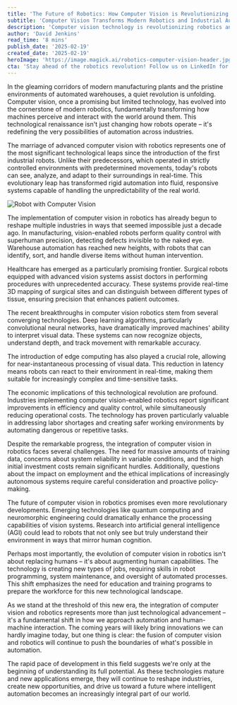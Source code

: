 ```yaml
---
title: 'The Future of Robotics: How Computer Vision is Revolutionizing Automation'
subtitle: 'Computer Vision Transforms Modern Robotics and Industrial Automation'
description: 'Computer vision technology is revolutionizing robotics and automation across industries. From manufacturing to healthcare, vision-enabled robots are transforming how machines interact with the world, offering unprecedented precision and adaptability. This technological renaissance is creating new opportunities while raising important questions about the future of work and automation.'
author: 'David Jenkins'
read_time: '8 mins'
publish_date: '2025-02-19'
created_date: '2025-02-19'
heroImage: 'https://image.magick.ai/robotics-computer-vision-header.jpg'
cta: 'Stay ahead of the robotics revolution! Follow us on LinkedIn for daily updates on the latest developments in computer vision, automation, and the future of technology.'
---
```


In the gleaming corridors of modern manufacturing plants and the pristine environments of automated warehouses, a quiet revolution is unfolding. Computer vision, once a promising but limited technology, has evolved into the cornerstone of modern robotics, fundamentally transforming how machines perceive and interact with the world around them. This technological renaissance isn't just changing how robots operate – it's redefining the very possibilities of automation across industries.

The marriage of advanced computer vision with robotics represents one of the most significant technological leaps since the introduction of the first industrial robots. Unlike their predecessors, which operated in strictly controlled environments with predetermined movements, today's robots can see, analyze, and adapt to their surroundings in real-time. This evolutionary leap has transformed rigid automation into fluid, responsive systems capable of handling the unpredictability of the real world.

![Robot with Computer Vision](https://i.magick.ai/PIXE/1738406181100_magick_img.webp)

The implementation of computer vision in robotics has already begun to reshape multiple industries in ways that seemed impossible just a decade ago. In manufacturing, vision-enabled robots perform quality control with superhuman precision, detecting defects invisible to the naked eye. Warehouse automation has reached new heights, with robots that can identify, sort, and handle diverse items without human intervention.

Healthcare has emerged as a particularly promising frontier. Surgical robots equipped with advanced vision systems assist doctors in performing procedures with unprecedented accuracy. These systems provide real-time 3D mapping of surgical sites and can distinguish between different types of tissue, ensuring precision that enhances patient outcomes.

The recent breakthroughs in computer vision robotics stem from several converging technologies. Deep learning algorithms, particularly convolutional neural networks, have dramatically improved machines' ability to interpret visual data. These systems can now recognize objects, understand depth, and track movement with remarkable accuracy.

The introduction of edge computing has also played a crucial role, allowing for near-instantaneous processing of visual data. This reduction in latency means robots can react to their environment in real-time, making them suitable for increasingly complex and time-sensitive tasks.

The economic implications of this technological revolution are profound. Industries implementing computer vision-enabled robotics report significant improvements in efficiency and quality control, while simultaneously reducing operational costs. The technology has proven particularly valuable in addressing labor shortages and creating safer working environments by automating dangerous or repetitive tasks.

Despite the remarkable progress, the integration of computer vision in robotics faces several challenges. The need for massive amounts of training data, concerns about system reliability in variable conditions, and the high initial investment costs remain significant hurdles. Additionally, questions about the impact on employment and the ethical implications of increasingly autonomous systems require careful consideration and proactive policy-making.

The future of computer vision in robotics promises even more revolutionary developments. Emerging technologies like quantum computing and neuromorphic engineering could dramatically enhance the processing capabilities of vision systems. Research into artificial general intelligence (AGI) could lead to robots that not only see but truly understand their environment in ways that mirror human cognition.

Perhaps most importantly, the evolution of computer vision in robotics isn't about replacing humans – it's about augmenting human capabilities. The technology is creating new types of jobs, requiring skills in robot programming, system maintenance, and oversight of automated processes. This shift emphasizes the need for education and training programs to prepare the workforce for this new technological landscape.

As we stand at the threshold of this new era, the integration of computer vision and robotics represents more than just technological advancement – it's a fundamental shift in how we approach automation and human-machine interaction. The coming years will likely bring innovations we can hardly imagine today, but one thing is clear: the fusion of computer vision and robotics will continue to push the boundaries of what's possible in automation.

The rapid pace of development in this field suggests we're only at the beginning of understanding its full potential. As these technologies mature and new applications emerge, they will continue to reshape industries, create new opportunities, and drive us toward a future where intelligent automation becomes an increasingly integral part of our world.